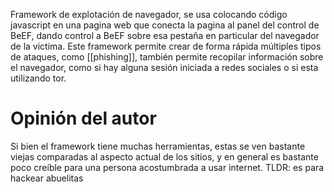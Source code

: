 Framework de explotación de navegador, se usa colocando código javascript en una pagina web que conecta la pagina al panel del control de BeEF, dando control a BeEF sobre esa pestaña en particular del navegador de la victima.
Este framework permite crear de forma rápida múltiples tipos de ataques, como [[phishing]], también permite recopilar información sobre el navegador, como si hay alguna sesión iniciada a redes sociales o si esta utilizando tor.

# Opinión del autor
Si bien el framework tiene muchas herramientas, estas se ven bastante viejas comparadas al aspecto actual de los sitios, y en general es bastante poco creíble para una persona acostumbrada a usar internet.
TLDR: es para hackear abuelitas
